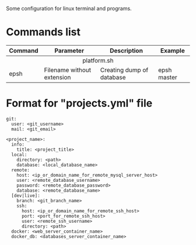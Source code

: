Some configuration for linux terminal and programs.

# Commands list
<table>
  <thead>
    <tr>
      <th>Command</th>
      <th>Parameter</th>
      <th>Description</th>
      <th>Example</th>
    </tr>
  </thead>
  <tbody>
    <tr>
      <td colspan="4" align="center">platform.sh</td>
    </tr>
    <tr>
      <td>epsh</td>
      <td>Filename without extension</td>
      <td>Creating dump of database</td>
      <td>epsh master</td>
    </tr>
  </tbody>
</table>

# Format for "projects.yml" file

```
git:
  user: <git_username>
  mail: <git_email>

<project_name>:
  info:
    title: <project_title>
  local:
    directory: <path>
    database: <local_database_name>
  remote:
    host: <ip_or_domain_name_for_remote_mysql_server_host>
    user: <remote_database_username>
    password: <remote_database_password>
    database: <remote_database_name>
  [dev|live]:
    branch: <git_branch_name>
    ssh:
      host: <ip_or_domain_name_for_remote_ssh_host>
      port: <port_for_remote_ssh_host>
      user: <remote_ssh_username>
      directory: <path>
  docker: <web_server_container_name>
  docker_db: <databases_server_container_name>
```
